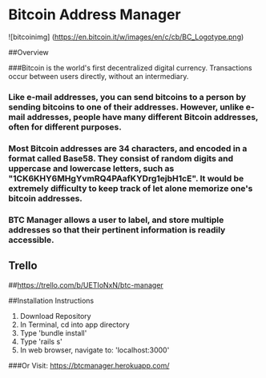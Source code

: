 # Bitcoin Address Manager

![bitcoinimg] (https://en.bitcoin.it/w/images/en/c/cb/BC_Logotype.png)

##Overview




###Bitcoin is the world's first decentralized digital currency.  Transactions occur between users directly, without an intermediary.  

### Like e-mail addresses, you can send bitcoins to a person by sending bitcoins to one of their addresses. However, unlike e-mail addresses, people have many different Bitcoin addresses, often for different purposes.

### Most Bitcoin addresses are 34 characters, and encoded in a format called Base58. They consist of random digits and uppercase and lowercase letters, such as "1CK6KHY6MHgYvmRQ4PAafKYDrg1ejbH1cE".  It would be extremely difficulty to keep track of let alone memorize one's bitcoin addresses.

### BTC Manager allows a user to label, and store multiple addresses so that their pertinent information is readily accessible.

## Trello

##https://trello.com/b/UETIoNxN/btc-manager












##Installation Instructions
1. Download Repository
2. In Terminal, cd into app directory
3. Type 'bundle install'
4. Type 'rails s'
5. In web browser, navigate to: 'localhost:3000'

###Or Visit: https://btcmanager.herokuapp.com/


